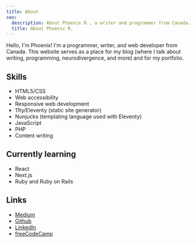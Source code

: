 ```yaml
---
title: About
seo:
  description: About Phoenix R., a writer and programmer from Canada.
  title: About Phoenix R.
---
```


Hello, I'm Phoenix! I'm a programmer, writer, and web developer from Canada. This website serves as a place for my blog (where I talk about writing, programming, neurodivergence, and more) and for my portfolio.

## Skills

* HTML5/CSS
* Web accessibility
* Responsive web development
* 11ty/Eleventy (static site generator)
* Nunjucks (templating language used with Eleventy)
* JavaScript
* PHP
* Content writing

## Currently learning

* React
* Next.js
* Ruby and Ruby on Rails

## Links

* [Medium](https://medium.com/@nebulanix)
* [Github](https://github.com/Phoenix-Roy)
* [LinkedIn](https://www.linkedin.com/in/phoenix-roy-b01a70204)
* [freeCodeCamp](https://www.freecodecamp.org/royphoenix)